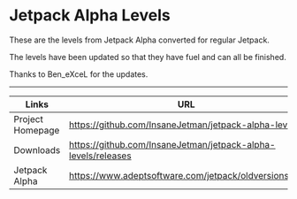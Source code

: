 # Jetpack Alpha Levels

These are the levels from Jetpack Alpha converted for regular Jetpack.

The levels have been updated so that they have fuel and can all be finished.

Thanks to Ben_eXceL for the updates.

------------------------------------------------------------------------------------
| Links            | URL                                                           |
| ---------------- | ------------------------------------------------------------- |
| Project Homepage | https://github.com/InsaneJetman/jetpack-alpha-levels          |
| Downloads        | https://github.com/InsaneJetman/jetpack-alpha-levels/releases |
| Jetpack Alpha    | https://www.adeptsoftware.com/jetpack/oldversions.zip         |
